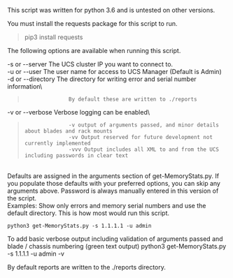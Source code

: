 This script was written for python 3.6 and is untested on other versions. 

You must install the requests package for this script to run.
>    pip3 install requests

The following options are available when running this script.

-s or --server      The UCS cluster IP you want to connect to.\
-u or --user        The user name for access to UCS Manager (Default is Admin)\
-d or --directory   The directory for writing error and serial number information\
>                   By default these are written to ./reports
-v or --verbose     Verbose logging can be enabled\
>                   -v output of arguments passed, and minor details about blades and rack mounts
>                   -vv Output reserved for future development not currently implemented
>                   -vvv Output includes all XML to and from the UCS including passwords in clear text
\
Defaults are assigned in the arguments section of get-MemoryStats.py. If you populate those defaults with your preferred options, you can skip any arguments above. Password is always manually entered in this version of the script.
\
Examples:
Show only errors and memory serial numbers and use the default directory. This is how most would run this script.

    python3 get-MemoryStats.py -s 1.1.1.1 -u admin

To add basic verbose output including validation of arguments passed and blade / chassis numbering (green text output)
    python3 get-MemoryStats.py -s 1.1.1.1 -u admin -v 
    

By default reports are written to the ./reports directory. 

